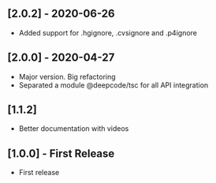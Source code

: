 ## [2.0.2] - 2020-06-26
- Added support for .hgignore, .cvsignore and .p4ignore

## [2.0.0] - 2020-04-27
- Major version. Big refactoring
- Separated a module @deepcode/tsc for all API integration

## [1.1.2]
- Better documentation with videos

## [1.0.0] - First Release
- First release
